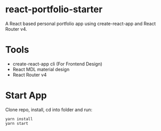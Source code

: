 <!-- # [YouTube Tutorial](https://www.youtube.com/playlist?list=PL3KAvm6JMiowqFTXj3oPQkhP7aCgRHFTm) -->
<!-- I created a Youtube code along tutorial for this project. Click the link above to view! -->

# react-portfolio-starter
A React based personal portfolio app using create-react-app and React Router v4.

# Tools
* create-react-app cli (For Frontend Design)
* React MDL material design
* React Router v4

# Start App
Clone repo, install, cd into folder and run:
```git
yarn install
yarn start
```

